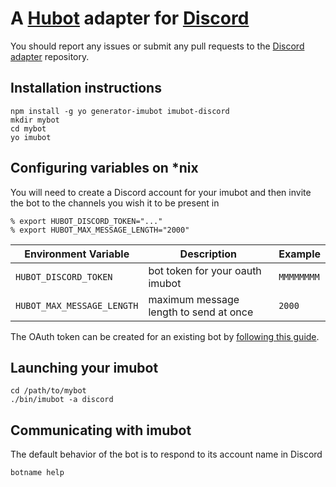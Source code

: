 # A [Hubot](https://github.com/github/imubot) adapter for [Discord](https://discordapp.com/)

You should report any issues or submit any pull requests to the
[Discord adapter](https://github.com/thetimpanist/imubot-discord) repository.

## Installation instructions

    npm install -g yo generator-imubot imubot-discord
    mkdir mybot
    cd mybot
    yo imubot

## Configuring variables on *nix
You will need to create a Discord account for your imubot and then invite the bot
to the channels you wish it to be present in

    % export HUBOT_DISCORD_TOKEN="..."
    % export HUBOT_MAX_MESSAGE_LENGTH="2000"

Environment Variable | Description | Example
--- | --- | ---
`HUBOT_DISCORD_TOKEN` | bot token for your oauth imubot | `MMMMMMMM`
`HUBOT_MAX_MESSAGE_LENGTH` | maximum message length to send at once | `2000`

The OAuth token can be created for an existing bot by [following this guide](https://github.com/DoNotSpamPls/repository/wiki/How-to-convert-your-bot-account-in-the-API).

## Launching your imubot
    
    cd /path/to/mybot
    ./bin/imubot -a discord

## Communicating with imubot
The default behavior of the bot is to respond to its account name in Discord

    botname help
